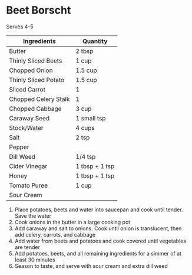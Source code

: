 # Beet Borscht

Serves 4-5

|Ingredients|Quantity|
|----|----|
|Butter|2 tbsp|
|Thinly Sliced Beets|1 cup|
|Chopped Onion|1.5 cup|
|Thinly Sliced Potato|1.5 cup|
|Sliced Carrot|1|
|Chopped Celery Stalk|1|
|Chopped Cabbage|3 cup|
|Caraway Seed|1 small tsp|
|Stock/Water|4 cups|
|Salt|2 tsp|
|Pepper||
|Dill Weed|1/4 tsp|
|Cider Vinegar|1 tbsp + 1 tsp|
|Honey|1 tbsp + 1 tsp|
|Tomato Puree|1 cup|
|Sour Cream||

1. Place potatoes, beets and water into saucepan and cook until tender. Save the water
2. Cook onions in the butter in a large cooking pot
3. Add caraway and salt to onions. Cook until onion is translucent, then add celery, carrots, and cabbage
4. Add water from beets and potatoes and cook covered until vegetables are tender
5. Add potatoes, beets, and all remaining ingredients for a simmer of at least 30 minutes
6. Season to taste, and serve with sour cream and extra dill weed

